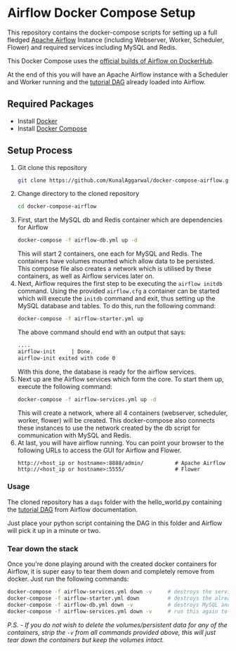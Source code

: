 # Airflow Docker Compose Setup

This repository contains the docker-compose scripts for setting up a full fledged [Apache Airflow](https://airflow.apache.org/) Instance (including Webserver, Worker, Scheduler, Flower) and required services including MySQL and Redis.

This Docker Compose uses the [official builds of Airflow on DockerHub](https://hub.docker.com/r/apache/airflow).

At the end of this you will have an Apache Airflow instance with a Scheduler and Worker running and the [tutorial DAG](https://airflow.apache.org/docs/stable/tutorial.html) already loaded into Airflow.

## Required Packages
- Install [Docker](https://docs.docker.com/engine/install/)
- Install [Docker Compose](https://docs.docker.com/compose/install/)

## Setup Process

1. Git clone this repository
    ```bash
    git clone https://github.com/KunalAggarwal/docker-compose-airflow.git
    ```
2. Change directory to the cloned repository
	```bash
	cd docker-compose-airflow
	```
3. First, start the MySQL db and Redis container which are dependencies for Airflow
	```bash
	docker-compose -f airflow-db.yml up -d
	```
	This will start 2 containers, one each for MySQL and Redis. The containers have volumes mounted which allow data to be persisted. This compose file also creates a network which is utilised by these containers, as well as Airflow services later on. 
4. Next, Airflow requires the first step to be executing the `airflow initdb` command. Using the provided `airflow.cfg` a container can be started which will execute the `initdb` command and exit, thus setting up the MySQL database and tables. To do this, run the following command:
	```bash
	docker-compose -f airflow-starter.yml up
	```
	The above command should end with an output that says: 
	```bash
	....
	airflow-init     | Done.
	airflow-init exited with code 0
	```
	With this done, the database is ready for the airflow services.
5.  Next up are the Airflow services which form the core. To start them up, execute the following command:
	```bash
	docker-compose -f airflow-services.yml up -d
	```
	This will create a network, where all 4 containers (webserver, scheduler, worker, flower) will be created. This docker-compose also connects these instances to use the network created by the db script for communication with MySQL and Redis.
6. At last, you will have airflow running. You can point your browser to the following URLs to access the GUI for Airflow and Flower.
	```
	http://<host_ip or hostname>:8888/admin/          # Apache Airflow
	http://<host_ip or hostname>:5555/                # Flower
	``` 

### Usage
The cloned repository has a `dags` folder with the hello_world.py containing the [tutorial DAG](https://airflow.apache.org/docs/stable/tutorial.html) from Airflow documentation.

Just place your python script containing the DAG in this folder and Airflow will pick it up in a minute or two. 

### Tear down the stack
Once you're done playing around with the created docker containers for Airflow, it is super easy to tear them down and completely remove from docker. Just run the following commands:
```bash
docker-compose -f airflow-services.yml down -v     # destroys the services containers
docker-compose -f airflow-starter.yml down         # destroys the already dead init container
docker-compose -f airflow-db.yml down -v           # destroys MySQL and Redis
docker-compose -f airflow-services.yml down -v     # run this again to remove all volumes, since they were dependecies for other containers, they don't get deleted the first time.
```
*P.S. - If you do not wish to delete the volumes/persistent data for any of the containers, strip the `-v` from all commands provided above, this will just tear down the containers but keep the volumes intact.*
